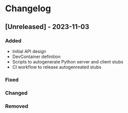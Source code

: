 # Changelog

## [Unreleased] - 2023-11-03

### Added

* Initial API design
* DevContainer definition
* Scripts to autogenerate Python server and client stubs
* CI workflow to release autogenreated stubs

### Fixed

### Changed

### Removed